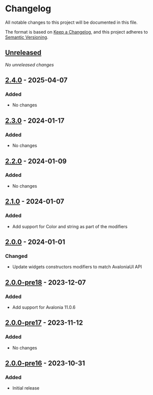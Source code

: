 # Changelog

All notable changes to this project will be documented in this file.

The format is based on [Keep a Changelog](https://keepachangelog.com/en/1.0.0/),
and this project adheres to [Semantic Versioning](https://semver.org/spec/v2.0.0.html).

## [Unreleased]
_No unreleased changes_

## [2.4.0] - 2025-04-07
### Added
- No changes

## [2.3.0] - 2024-01-17
### Added
- No changes

## [2.2.0] - 2024-01-09
### Added
- No changes

## [2.1.0] - 2024-01-07
### Added
- Add support for Color and string as part of the modifiers

## [2.0.0] - 2024-01-01
### Changed
- Update widgets constructors modifiers to match AvaloniaUI  API

## [2.0.0-pre18] - 2023-12-07
### Added
- Add support for Avalonia 11.0.6

## [2.0.0-pre17] - 2023-11-12
### Added
- No changes

## [2.0.0-pre16] - 2023-10-31
### Added
- Initial release

[unreleased]: https://github.com/fabulous-dev/Fabulous.Avalonia.DataGrid/compare/2.4.0...HEAD
[2.4.0]: https://github.com/fabulous-dev/Fabulous.Avalonia.DataGrid/releases/tag/2.4.0
[2.3.0]: https://github.com/fabulous-dev/Fabulous.Avalonia.DataGrid/releases/tag/2.3.0
[2.2.0]: https://github.com/fabulous-dev/Fabulous.Avalonia.DataGrid/releases/tag/2.2.0
[2.1.0]: https://github.com/fabulous-dev/Fabulous.Avalonia.DataGrid/releases/tag/2.1.0
[2.0.0]: https://github.com/fabulous-dev/Fabulous.Avalonia.DataGrid/releases/tag/2.0.0
[2.0.0-pre18]: https://github.com/fabulous-dev/Fabulous.Avalonia.DataGrid/releases/tag/2.0.0-pre18
[2.0.0-pre17]: https://github.com/fabulous-dev/Fabulous.Avalonia.DataGrid/releases/tag/2.0.0-pre17
[2.0.0-pre16]: https://github.com/fabulous-dev/Fabulous.Avalonia.DataGrid/releases/tag/2.0.0-pre16

